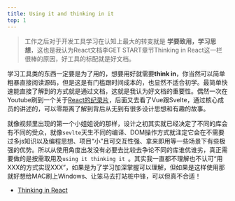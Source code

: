 ```yaml
---
title: Using it and thinking in it
top: 1
---
```


> 工作之后对于开发工具学习在认知上最大的转变就是 **学要致用，学习思想**，这也是我认为React文档李GET START章节Thinking in React这一栏很棒的原因，好工具的标配就是好文档。

学习工具类的东西一定要是为了用的，想要用好就需要**think in**，你当然可以简单粗暴直接阅读源码，但是这是有门槛跟时间成本的，也显然不适合初学。最简单快速能直接了解到的方式就是通过文档，这就是我认为好文档的重要性。偶然一次在Youtube刷到一个关于[React的纪录片](https://www.youtube.com/watch?v=8pDqJVdNa44)，后面又去看了Vue跟Svelte，通过核心成员的讲述的，可以零距离了解到背后从无到有很多设计思想和有趣的故事。

就像视频里出现的第一个小姐姐说的那样，设计之初其实就已经决定了不同的库会有不同的受众，就像`sevlte`天生不同的编译、DOM操作方式就注定它会在不需要过多js知识以及编程思想、项目“小”且可交互性强、拿来即用等一些场景下有些极强的优势。所以从使用角度出发没有必要去比较去争论不同的库谁优谁劣，真正需要做的是按需取用及`using it thinking it `。其实我一直都不理解也不认可“用XXX的方式实现XXX”，如果是为了学习加深掌握可以理解，但如果是这样使用那就好想给MAC刷上Windows、让笨马去打站桩中锋，可以但真不合适！

+ [Thinking in React]()